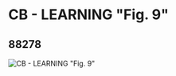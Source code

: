 # CB - LEARNING "Fig. 9"
## 88278
![CB - LEARNING "Fig. 9"](https://lc-www-live-s.legocdn.com/media/bricks/5/2/4569787.jpg)